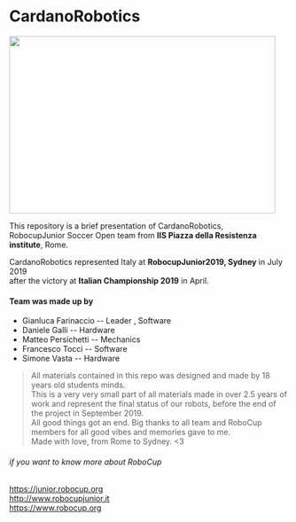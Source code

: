 # CardanoRobotics


<img src="https://user-images.githubusercontent.com/81380857/159358499-76919eb0-9ad5-4fc4-810f-eee9d8b1a6f3.jpg" width="480" height="320">

This repository is a brief presentation of CardanoRobotics, <br> 
RobocupJunior Soccer Open team from **IIS Piazza della Resistenza institute**, Rome.


CardanoRobotics represented Italy at **RobocupJunior2019, Sydney** in July 2019 \
after the victory at **Italian Championship 2019** in April.


#### Team was made up by
- Gianluca Farinaccio -- Leader , Software
- Daniele Galli -- Hardware
- Matteo Persichetti -- Mechanics
- Francesco Tocci -- Software
- Simone Vasta -- Hardware

> All materials contained in this repo was designed and made by 18 years old students minds.\
> This is a very very small part of all materials made in over 2.5 years of work and represent 
> the final status of our robots, before the end of the project in September 2019.\
> All good things got an end.
> Big thanks to all team and RoboCup members for all good vibes and memories gave to me. \
> Made with love, from Rome to Sydney. <3



###### if you want to know more about RoboCup
https://junior.robocup.org \
http://www.robocupjunior.it \
https://www.robocup.org
